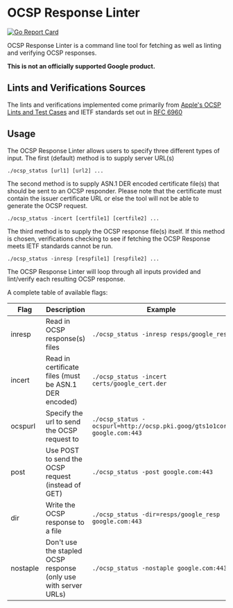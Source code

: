 # OCSP Response Linter

[![Go Report Card](https://goreportcard.com/badge/github.com/googleinterns/ocsp-response-linter)](https://goreportcard.com/report/github.com/googleinterns/ocsp-response-linter)

OCSP Response Linter is a command line tool for fetching as well as linting and verifying OCSP responses.

**This is not an officially supported Google product.**

## Lints and Verifications Sources

The lints and verifications implemented come primarily from [Apple's OCSP Lints and Test Cases](bug1588001.bmoattachments.org/attachment.cgi?id=9160540) and IETF standards set out in [RFC 6960](tools.ietf.org/html/rfc6960)

## Usage

The OCSP Response Linter allows users to specify three different types of input. The first (default) method is to supply server URL(s)

`./ocsp_status [url1] [url2] ...`

The second method is to supply ASN.1 DER encoded certificate file(s) that should be sent to an OCSP responder. Please note that the certificate must contain the issuer certificate URL or else the tool will not be able to generate the OCSP request.

`./ocsp_status -incert [certfile1] [certfile2] ...`

The third method is to supply the OCSP response file(s) itself. If this method is chosen, verifications checking to see if fetching the OCSP Response meets IETF standards cannot be run.

`./ocsp_status -inresp [respfile1] [respfile2] ...`

The OCSP Response Linter will loop through all inputs provided and lint/verify each resulting OCSP response.

A complete table of available flags:

| Flag    | Description                                           | Example                                                    |
| --------| ------------------------------------------------------| ---------------------------------------------------------- |
| inresp  | Read in OCSP response(s) files                        | `./ocsp_status -inresp resps/google_resp` |
| incert  | Read in certificate files (must be ASN.1 DER encoded) | `./ocsp_status -incert certs/google_cert.der` |
| ocspurl | Specify the url to send the OCSP request to           | `./ocsp_status -ocspurl=http://ocsp.pki.goog/gts1o1core google.com:443` |
| post    | Use POST to send the OCSP request (instead of GET)    | `./ocsp_status -post google.com:443` |
| dir     | Write the OCSP response to a file                     | `./ocsp_status -dir=resps/google_resp google.com:443`|
| nostaple| Don't use the stapled OCSP response (only use with server URLs) | `./ocsp_status -nostaple google.com:443` |
